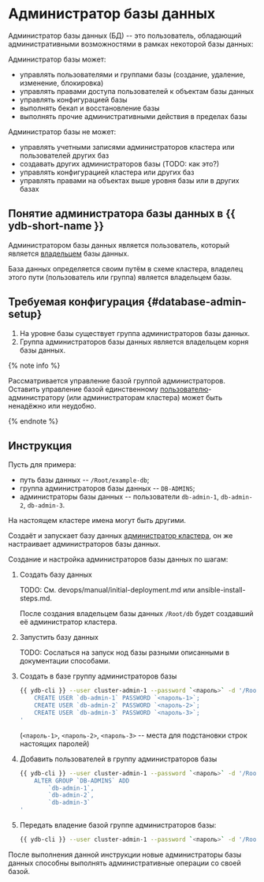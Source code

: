 # Администратор базы данных

Администратор базы данных (БД) -- это пользователь, обладающий административными возможностями в рамках некоторой базы данных:

Администратор базы может:

- управлять пользователями и группами базы (создание, удаление, изменение, блокировка)
- управлять правами доступа пользователей к объектам базы данных
- управлять конфигурацией базы
- выполнять бекап и восстановление базы
- выполнять прочие административными действия в пределах базы

Администратор базы не может:

- управлять учетными записями администраторов кластера или пользователей других баз
- создавать других администраторов базы (TODO: как это?)
- управлять конфигурацией кластера или других баз
- управлять правами на объектах выше уровня базы или в других базах

## Понятие администратора базы данных в {{ ydb-short-name }}

Администратором базы данных является пользователь, который является [владельцем](../concepts/glossary.md#access-owner) базы данных.

База данных определяется своим путём в схеме кластера, владелец этого пути (пользователь или группа) является владельцем базы.

## Требуемая конфигурация {#database-admin-setup}

1. На уровне базы существует группа администраторов базы данных.
2. Группа администраторов базы данных является владельцем корня базы данных.

{% note info %}

Рассматривается управление базой группой администраторов. Оставить управление базой единственному [пользователю](../concepts/glossary.md#access-user)-администратору (или администраторам кластера) может быть ненадёжно или неудобно.

{% endnote %}

## Инструкция

Пусть для примера:

- путь базы данных -- `/Root/example-db`;
- группа администраторов базы данных -- `DB-ADMINS`;
- администраторы базы данных -- пользователи `db-admin-1`, `db-admin-2`, `db-admin-3`.

На настоящем кластере имена могут быть другими.

Создаёт и запускает базу данных [администратор кластера](./configure-cluster-admins.md), он же настраивает администраторов базы данных.

Создание и настройка администраторов базы данных по шагам:

1. Создать базу данных

    TODO: См. devops/manual/initial-deployment.md или ansible-install-steps.md.

    После создания владельцем базы данных `/Root/db` будет создавший её администратор кластера.

2. Запустить базу данных

    TODO: Сослаться на запуск нод базы разными описанными в документации способами.

3. Создать в базе группу администраторов базы

    ```bash
    {{ ydb-cli }} --user cluster-admin-1 --password `<пароль>` -d '/Root/example-db' yql -s '
        CREATE USER `db-admin-1` PASSWORD `<пароль-1>`;
        CREATE USER `db-admin-2` PASSWORD `<пароль-2>`;
        CREATE USER `db-admin-3` PASSWORD `<пароль-3>`;
    '
    ```

    (`<пароль-1>`, `<пароль-2>`, `<пароль-3>` -- места для подстановки строк настоящих паролей)

4. Добавить пользователей в группу администраторов базы

    ```bash
    {{ ydb-cli }} --user cluster-admin-1 --password `<пароль>` -d '/Root/example-db' yql -s '
        ALTER GROUP `DB-ADMINS` ADD
            `db-admin-1`,
            `db-admin-2`,
            `db-admin-3`
    '
    ```

5. Передать владение базой группе администраторов базы:

    ```bash
    {{ ydb-cli }} --user cluster-admin-1 --password `<пароль>` -d '/Root/example-db' scheme permissions chown `/Root/example-db` DB-ADMINS
    ```

После выполнения данной инструкции новые администраторы базы данных способны выполнять административные операции со своей базой.
